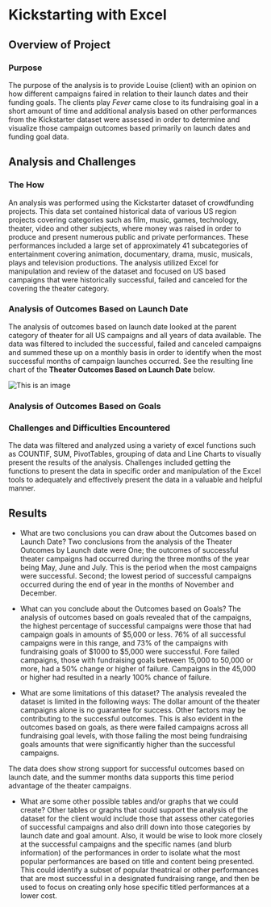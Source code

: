 # Kickstarting with Excel

## Overview of Project


### Purpose
The purpose of the analysis is to provide Louise (client) with an opinion on how different campaigns faired in relation to their launch dates and their funding goals.  The clients play _Fever_ came close to its fundraising goal in a short amount of time and additional analysis based on other performances from the Kickstarter dataset were assessed in order to determine and visualize those campaign outcomes based primarily on launch dates and funding goal data.  

## Analysis and Challenges

### The How
An analysis was performed using the Kickstarter dataset of crowdfunding projects. This data set contained historical data of various US region projects covering categories such as film, music, games, technology, theater, video and other subjects, where money was raised in order to produce and present numerous public and private performances.  These performances included a large set of approximately 41 subcategories of entertainment covering animation, documentary, drama, music, musicals, plays and television productions.  The analysis utilized Excel for manipulation and review of the dataset and focused on US based campaigns that were historically successful, failed and canceled for the covering the theater category.  

### Analysis of Outcomes Based on Launch Date

The analysis of outcomes based on launch date looked at the parent category of theater for all US campaigns and all years of data available.  The data was filtered to included the successful, failed and canceled campaigns and summed these up on a monthly basis in order to identify when the most successful months of campaign launches occurred.  See the resulting line chart of the **Theater Outcomes Based on Launch Date** below.

![This is an image](https://myoctocat.com/assets/images/base-octocat.svg)



### Analysis of Outcomes Based on Goals

### Challenges and Difficulties Encountered
The data was filtered and analyzed using a variety of excel functions such as COUNTIF, SUM, PivotTables, grouping of data and Line Charts to visually present the results of the analysis. Challenges included getting the functions to present the data in specific order and manipulation of the Excel tools to adequately and effectively present the data in a valuable and helpful manner.

## Results

- What are two conclusions you can draw about the Outcomes based on Launch Date?
Two conclusions from the analysis of the Theater Outcomes by Launch date were One; the outcomes of successful theater campaigns had occurred during the three months of the year being May, June and July.  This is the period when the most campaigns were successful.  Second; the lowest period of successful campaigns occurred during the end of year in the months of November and December. 

- What can you conclude about the Outcomes based on Goals?
The analysis of outcomes based on goals revealed that of the campaigns, the highest percentage of successful campaigns were those that had campaign goals in amounts of $5,000 or less.  76% of all successful campaigns were in this range, and 73% of the campaigns with fundraising goals of $1000 to $5,000 were successful.  Fore failed campaigns, those with fundraising goals between 15,000 to 50,000 or more, had a 50% change or higher of failure. Campaigns in the 45,000 or higher had resulted in a nearly 100% chance of failure. 

- What are some limitations of this dataset?
The analysis revealed the dataset is limited in the following ways: The dollar amount of the theater campaigns alone is no guarantee for success.  Other factors may be contributing to the successful outcomes.  This is also evident in the outcomes based on goals, as there were failed campaigns across all fundraising goal levels, with those failing the most being fundraising goals  amounts that were significantly higher than the successful campaigns.
          
The data does show strong support for successful outcomes based on launch date, and the summer months data supports this time period advantage of the theater campaigns.

- What are some other possible tables and/or graphs that we could create?
Other tables or graphs that could support the analysis of the dataset for the client would include those that assess other categories of successful campaigns and also drill down into those categories by launch date and goal amount.  Also, it would be wise to look more closely at the successful campaigns and the  specific names (and blurb information) of the performances in order to isolate what the most popular performances are based on title and content being presented.  This could identify a subset of popular theatrical or other performances that are most successful in a designated fundraising range, and then be used to focus on creating only hose specific titled performances at a lower cost.  
